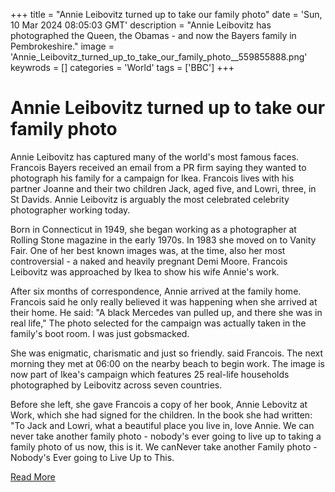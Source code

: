 +++
title = "Annie Leibovitz turned up to take our family photo"
date = 'Sun, 10 Mar 2024 08:05:03 GMT'
description = "Annie Leibovitz has photographed the Queen, the Obamas - and now the Bayers family in Pembrokeshire."
image = 'Annie_Leibovitz_turned_up_to_take_our_family_photo__559855888.png'
keywrods =  []
categories = 'World'
tags = ['BBC']
+++

# Annie Leibovitz turned up to take our family photo

Annie Leibovitz has captured many of the world<bb>'s most famous faces.
Francois Bayers received an email from a PR firm saying they wanted to photograph his family for a campaign for Ikea.
Francois lives with his partner Joanne and their two children Jack, aged five, and Lowri, three, in St Davids.
Annie Leibovitz is arguably the most celebrated celebrity photographer working today.

Born in Connecticut in 1949, she began working as a photographer at Rolling Stone magazine in the early 1970s.
In 1983 she moved on to Vanity Fair.
One of her best known images was, at the time, also her most controversial - a naked and heavily pregnant Demi Moore.
Francois Leibovitz was approached by Ikea to show his wife Annie's work.

After six months of correspondence, Annie arrived at the family home.
Francois said he only really believed it was happening when she arrived at their home.
He said: "A black Mercedes van pulled up, and there she was in real life,<bb>" The photo selected for the campaign was actually taken in the family<bb>'s boot room.
I was just gobsmacked.

She was enigmatic, charismatic and just so friendly.
said Francois.
The next morning they met at 06:00 on the nearby beach to begin work.
The image is now part of Ikea<bb>'s campaign which features 25 real-life households photographed by Leibovitz across seven countries.

Before she left, she gave Francois a copy of her book, Annie Lebovitz at Work, which she had signed for the children.
In the book she had written: <bb>"To Jack and Lowri, what a beautiful place you live in, love Annie.
We can never take another family photo - nobody<bb>'s ever going to live up to taking a family photo of us now, this is it.
We canNever take another Family photo - Nobody's Ever going to Live Up to This.


[Read More](https://www.bbc.co.uk/news/uk-wales-68492484)

